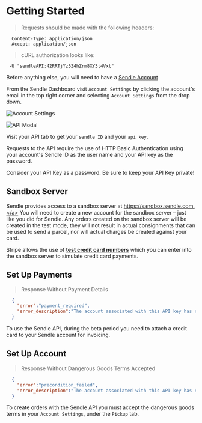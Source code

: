 # Getting Started

> Requests should be made with the following headers:

```shell
  Content-Type: application/json
  Accept: application/json

```

> cURL authorization looks like:

```shell
 -U "sendleAPI:42RRTjYz5Z4hZrm8XY3t4Vxt"
```

Before anything else, you will need to have a [Sendle Account](https://www.sendle.com/#signup-form)

From the Sendle Dashboard visit `Account Settings` by clicking the account's email in the top right corner and selecting `Account Settings` from the drop down.

![Account Settings](images/account_settings.png)

![API Modal](images/api_modal.png)

Visit your API tab to get your `sendle ID` and your `api key`.

Requests to the API require the use of HTTP Basic Authentication using
your account's Sendle ID as the user name and your API key as the
password.

<aside class="warning">Consider your API Key as a password. Be sure to keep your API Key private!</aside>

## Sandbox Server

Sendle provides access to a sandbox server at <a href="https://sandbox.sendle.com">https://sandbox.sendle.com.</a> You will need to create a new account for the sandbox server – just like you did for Sendle. Any orders created on the sandbox server will be created in the test mode, they will not result in actual consignments that can be used to send a parcel, nor will actual charges be created against your card.

<aside class="notice">Stripe allows the use of <a href="https://stripe.com/docs/testing#cards"><strong>test credit card numbers</strong></a> which you can enter into the sandbox server to simulate credit card payments.</aside>

## Set Up Payments

> Response Without Payment Details

```json
  {
    "error":"payment_required",
    "error_description":"The account associated with this API key has no method of payment. Please go to your Account Settings in your Sendle Dashboard and add a payment method."
  }
```

To use the Sendle API, during the beta period you need to attach a credit card to your Sendle account for invoicing.

## Set Up Account

> Response Without Dangerous Goods Terms Accepted

```json
  {
    "error":"precondition_failed",
    "error_description":"The account associated with this API key has not accepted the dangerous goods terms. Please visit your Account Settings in https://www.sendle.com/dashboard/ to view and accept these terms."
  }
```

To create orders with the Sendle API you must accept the dangerous goods
terms in your `Account Settings`, under the `Pickup` tab.

